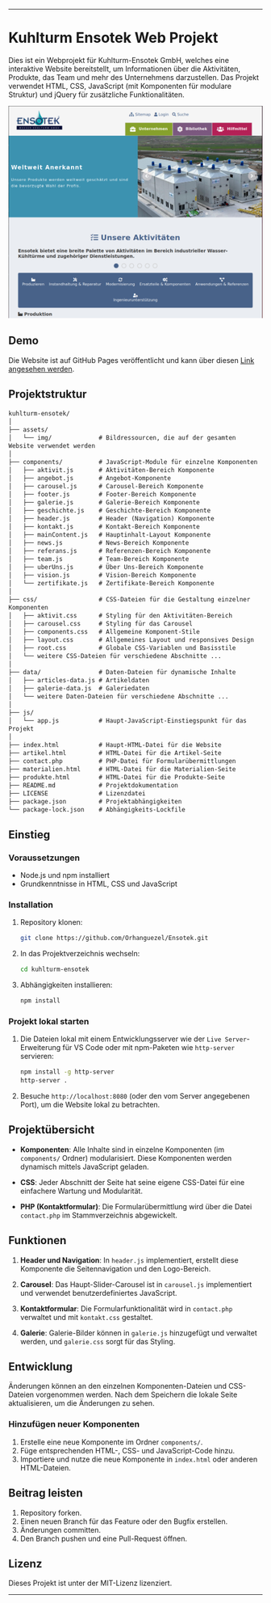 
---

# Kuhlturm Ensotek Web Projekt

Dies ist ein Webprojekt für Kuhlturm-Ensotek GmbH, welches eine interaktive Website bereitstellt, um Informationen über die Aktivitäten, Produkte, das Team und mehr des Unternehmens darzustellen. Das Projekt verwendet HTML, CSS, JavaScript (mit Komponenten für modulare Struktur) und jQuery für zusätzliche Funktionalitäten.

![Demo der Website](assets/img/demo.png)

## Demo

Die Website ist auf GitHub Pages veröffentlicht und kann über diesen [Link angesehen werden](https://orhanguezel.github.io/Ensotek/).

## Projektstruktur

```
kuhlturm-ensotek/
│
├── assets/
│   └── img/             # Bildressourcen, die auf der gesamten Website verwendet werden
│
├── components/          # JavaScript-Module für einzelne Komponenten
│   ├── aktivit.js       # Aktivitäten-Bereich Komponente
│   ├── angebot.js       # Angebot-Komponente
│   ├── carousel.js      # Carousel-Bereich Komponente
│   ├── footer.js        # Footer-Bereich Komponente
│   ├── galerie.js       # Galerie-Bereich Komponente
│   ├── geschichte.js    # Geschichte-Bereich Komponente
│   ├── header.js        # Header (Navigation) Komponente
│   ├── kontakt.js       # Kontakt-Bereich Komponente
│   ├── mainContent.js   # Hauptinhalt-Layout Komponente
│   ├── news.js          # News-Bereich Komponente
│   ├── referans.js      # Referenzen-Bereich Komponente
│   ├── team.js          # Team-Bereich Komponente
│   ├── uberUns.js       # Über Uns-Bereich Komponente
│   ├── vision.js        # Vision-Bereich Komponente
│   └── zertifikate.js   # Zertifikate-Bereich Komponente
│
├── css/                 # CSS-Dateien für die Gestaltung einzelner Komponenten
│   ├── aktivit.css      # Styling für den Aktivitäten-Bereich
│   ├── carousel.css     # Styling für das Carousel
│   ├── components.css   # Allgemeine Komponent-Stile
│   ├── layout.css       # Allgemeines Layout und responsives Design
│   ├── root.css         # Globale CSS-Variablen und Basisstile
│   └── weitere CSS-Dateien für verschiedene Abschnitte ...
│
├── data/                # Daten-Dateien für dynamische Inhalte
│   ├── articles-data.js # Artikeldaten
│   ├── galerie-data.js  # Galeriedaten
│   └── weitere Daten-Dateien für verschiedene Abschnitte ...
│
├── js/
│   └── app.js           # Haupt-JavaScript-Einstiegspunkt für das Projekt
│
├── index.html           # Haupt-HTML-Datei für die Website
├── artikel.html         # HTML-Datei für die Artikel-Seite
├── contact.php          # PHP-Datei für Formularübermittlungen
├── materialien.html     # HTML-Datei für die Materialien-Seite
├── produkte.html        # HTML-Datei für die Produkte-Seite
├── README.md            # Projektdokumentation
├── LICENSE              # Lizenzdatei
├── package.json         # Projektabhängigkeiten
└── package-lock.json    # Abhängigkeits-Lockfile
```

## Einstieg

### Voraussetzungen

- Node.js und npm installiert
- Grundkenntnisse in HTML, CSS und JavaScript

### Installation

1. Repository klonen:

   ```bash
   git clone https://github.com/Orhanguezel/Ensotek.git
   ```

2. In das Projektverzeichnis wechseln:

   ```bash
   cd kuhlturm-ensotek
   ```

3. Abhängigkeiten installieren:

   ```bash
   npm install
   ```

### Projekt lokal starten

1. Die Dateien lokal mit einem Entwicklungsserver wie der `Live Server`-Erweiterung für VS Code oder mit npm-Paketen wie `http-server` servieren:

   ```bash
   npm install -g http-server
   http-server .
   ```

2. Besuche `http://localhost:8080` (oder den vom Server angegebenen Port), um die Website lokal zu betrachten.

## Projektübersicht

- **Komponenten**: Alle Inhalte sind in einzelne Komponenten (im `components/` Ordner) modularisiert. Diese Komponenten werden dynamisch mittels JavaScript geladen.
  
- **CSS**: Jeder Abschnitt der Seite hat seine eigene CSS-Datei für eine einfachere Wartung und Modularität.

- **PHP (Kontaktformular)**: Die Formularübermittlung wird über die Datei `contact.php` im Stammverzeichnis abgewickelt.

## Funktionen

1. **Header und Navigation**: In `header.js` implementiert, erstellt diese Komponente die Seitennavigation und den Logo-Bereich.
   
2. **Carousel**: Das Haupt-Slider-Carousel ist in `carousel.js` implementiert und verwendet benutzerdefiniertes JavaScript.
   
3. **Kontaktformular**: Die Formularfunktionalität wird in `contact.php` verwaltet und mit `kontakt.css` gestaltet.
   
4. **Galerie**: Galerie-Bilder können in `galerie.js` hinzugefügt und verwaltet werden, und `galerie.css` sorgt für das Styling.

## Entwicklung

Änderungen können an den einzelnen Komponenten-Dateien und CSS-Dateien vorgenommen werden. Nach dem Speichern die lokale Seite aktualisieren, um die Änderungen zu sehen.

### Hinzufügen neuer Komponenten

1. Erstelle eine neue Komponente im Ordner `components/`.
2. Füge entsprechenden HTML-, CSS- und JavaScript-Code hinzu.
3. Importiere und nutze die neue Komponente in `index.html` oder anderen HTML-Dateien.

## Beitrag leisten

1. Repository forken.
2. Einen neuen Branch für das Feature oder den Bugfix erstellen.
3. Änderungen committen.
4. Den Branch pushen und eine Pull-Request öffnen.

## Lizenz

Dieses Projekt ist unter der MIT-Lizenz lizenziert.

--- 